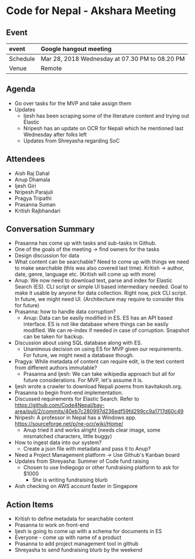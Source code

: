 # Code for Nepal - Akshara Meeting

## Event

|   event       | Google hangout meeting
| :------------ |:-------------------------------------------- |
| Schedule      | Mar 28, 2018 Wednesday at 07.30 PM to 08.20 PM  |
| Venue         | Remote |

## Agenda

* Go over tasks for the MVP and take assign them
* Updates
  * Ijesh has been scraping some of the literature content and trying out Elastic
  * Nripesh has an update on OCR for Nepali which he mentioned last Wednesday after folks left
  * Updates from Shreyasha regarding SoC

## Attendees

* Aish Raj Dahal
* Anup Dhamala
* Ijesh Giri
* Nripesh Parajuli
* Pragya Tripathi
* Prasanna Suman
* Kritish Rajbhandari

## Conversation Summary

- Prasanna has come up with tasks and sub-tasks in Github.
- One of the goals of the meeting -> find owners for the tasks
- Design discussion for data 
- What content can be searchable? Need to come up with things we need to make searchable (this was also covered last time). Kritish -> author, date, genre, language etc. (Kritish will come up with more)
- Anup: We now need to download text, parse and index for Elastic Search (ES). CLI script or simple UI based intermediary needed. Goal to make it usable by anyone for data collection. Right now, pick CLI script. In future, we might need UI. (Architecture may require to consider this for future)
- Prasanna: how to handle data corruption? 
  - Anup: Data can be easily modified in ES. ES has an API based interface. ES is not like database where things can be easily modified. We can re-index if needed in case of corruption. Snapshot can be taken for backup.
- Discussion about using SQL database along with ES.
  - Unanimous decision on using ES for MVP given our requirements. For future, we might need a database though.
- Pragya: While metadata of content can require edit, is the text content from different authors immutable?
  - Prasanna and Ijesh: We can take wikipedia approach but all for future considerations. For MVP, let's assume it is.
- Ijesh wrote a crawler to download Nepali poems from kavitakosh.org.
- Prasanna to begin front-end implementation.
- Discussed requirements for Elastic Search. Refer to https://github.com/Code4Nepal/bay-area/pull/2/commits/40eb7c280997d236edf59fd299cc9a1717d60c49
- Nripesh: A professor in Nepal has a Windows app. https://sourceforge.net/p/ne-ocr/wiki/Home/
  - Anup tried it and works alright (needs clear image, some mismatched characters, little buggy)
- How to ingest data into our system?
  * Create a json file with metadata and pass it to Anup?
- Need a Project Management platform -> Use Github's Kanban board
- Updates from Shreyasha: Summer of Code fund raising
  * Chosen to use Indiegogo or other fundraising platform to ask for $1000
	* She is writing fundraising blurb
- Aish checking on AWS account faster in Singapore

## Action Items

- Kritish to define metadata for searchable content
- Prasanna to work on front-end 
- Ijesh is going to come up with a schema for documents in ES
- Everyone - come up with name of a product
- Prasanna to add project management tool in github
- Shreyasha to send fundraising blurb by the weekend
